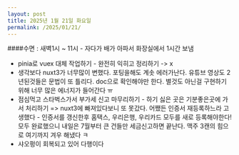 ```yaml
---
layout: post
title: 2025년 1월 21일 화요일
permalink: /2025/01/21/
---
```

####수면 : 새벽1시 ~ 11시 - 자다가 배가 아파서 화장실에서 1시간 보냄<br/>
- pinia로 vuex 대체 작업하기 - 완전히 익히고 정리하기 -> x<br/>
- 생각보다 nuxt3가 너무많이 변했다. 포팅을해도 계솟 에러가난다.  유튜브 영상도 2년된것들은 문법이 또 틀리다. doc으로 확인해야만 한다. 별것도 아닌걸 구현하기 위해 너무 많은 에너지가 들어간다 ㅠ<br/>
- 점심먹고 스타벅스가서 부가세 신고 마무리하기 - 하기 싫은 곳은 기분좋은곳에 가서 처리하기 => nuxt3에 빠져있다보니 또 못갔다. 어쨌든 인증서 재등록하느라 고생했다 - 인증서를 갱신한후 홈택스, 우리은행, 우리카드 모두를 새로 등록해야한다!  모두 완료했으니 내일은 7월부터 큰 건들만 세금신고하면 끝난다. 맥주 3캔의 힘으로 여기까지 겨우 해냈다 ㅋ<br/>
- 샤오펑이 회복되고 있어 다행이다